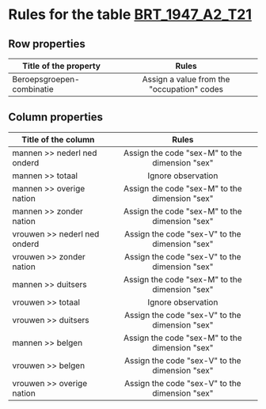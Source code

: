 # Rules for the table [BRT_1947_A2_T21](https://github.com/cgueret/DataDump/blob/master/xls-marked/BRT_1947_A2_T21_marked.xls?raw=true)
## Row properties
| Title of the property | Rules |
| --------------------- |:-----:|
| Beroepsgroepen-combinatie | Assign a value from the "occupation" codes |
## Column properties
| Title of the column | Rules |
| --------------------- |:-----:|
| mannen >> nederl ned onderd | Assign the code "sex-M" to the dimension "sex" |
| mannen >> totaal | Ignore observation |
| mannen >> overige nation | Assign the code "sex-M" to the dimension "sex" |
| mannen >> zonder nation | Assign the code "sex-M" to the dimension "sex" |
| vrouwen >> nederl ned onderd | Assign the code "sex-V" to the dimension "sex" |
| vrouwen >> zonder nation | Assign the code "sex-V" to the dimension "sex" |
| mannen >> duitsers | Assign the code "sex-M" to the dimension "sex" |
| vrouwen >> totaal | Ignore observation |
| vrouwen >> duitsers | Assign the code "sex-V" to the dimension "sex" |
| mannen >> belgen | Assign the code "sex-M" to the dimension "sex" |
| vrouwen >> belgen | Assign the code "sex-V" to the dimension "sex" |
| vrouwen >> overige nation | Assign the code "sex-V" to the dimension "sex" |
